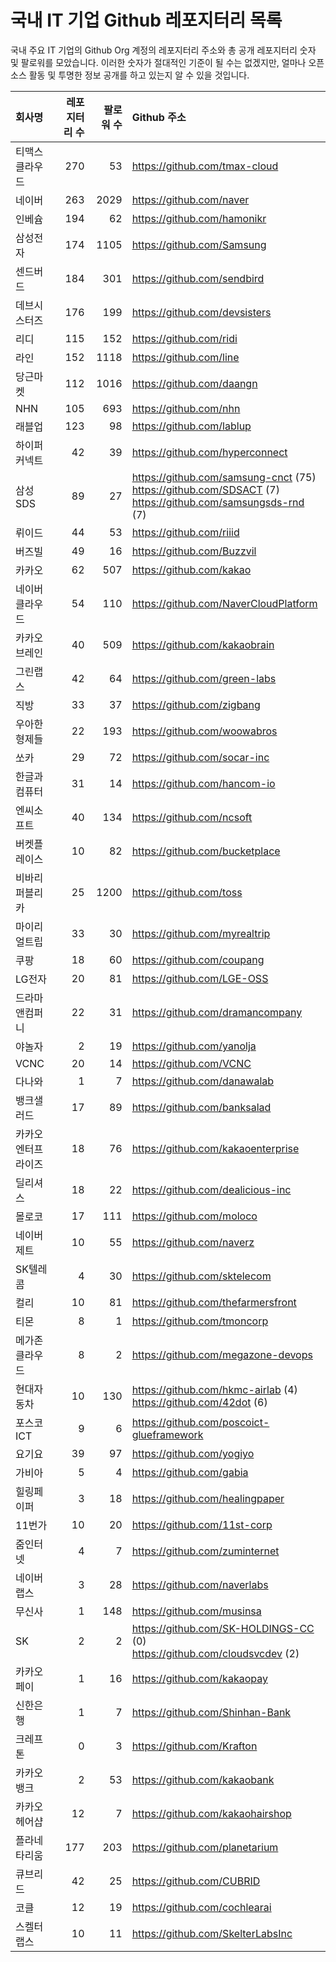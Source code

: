 # 국내 IT 기업 Github 레포지터리 목록
국내 주요 IT 기업의 Github Org 계정의 레포지터리 주소와 총 공개 레포지터리 숫자 및 팔로워를 모았습니다. 이러한 숫자가 절대적인 기준이 될 수는 없겠지만, 얼마나 오픈 소스 활동 및 투명한 정보 공개를 하고 있는지 알 수 있을 것입니다.

<!-- MARKDOWN_TABLE(GITHUB): START -->

| **회사명** | **레포지터리 수** | **팔로워 수** | **Github 주소** |
|:---|---:|---:|:---|
| 티맥스클라우드 | 270 | 53 | https://github.com/tmax-cloud |
| 네이버 | 263 | 2029 | https://github.com/naver |
| 인베슘 | 194 | 62 | https://github.com/hamonikr |
| 삼성전자 | 174 | 1105 | https://github.com/Samsung |
| 센드버드 | 184 | 301 | https://github.com/sendbird |
| 데브시스터즈 | 176 | 199 | https://github.com/devsisters |
| 리디 | 115 | 152 | https://github.com/ridi |
| 라인 | 152 | 1118 | https://github.com/line |
| 당근마켓 | 112 | 1016 | https://github.com/daangn |
| NHN | 105 | 693 | https://github.com/nhn |
| 래블업 | 123 | 98 | https://github.com/lablup |
| 하이퍼커넥트 | 42 | 39 | https://github.com/hyperconnect |
| 삼성SDS | 89 | 27 | https://github.com/samsung-cnct (75)<br />https://github.com/SDSACT (7)<br />https://github.com/samsungsds-rnd (7) |
| 뤼이드 | 44 | 53 | https://github.com/riiid |
| 버즈빌 | 49 | 16 | https://github.com/Buzzvil |
| 카카오 | 62 | 507 | https://github.com/kakao |
| 네이버클라우드 | 54 | 110 | https://github.com/NaverCloudPlatform |
| 카카오브레인 | 40 | 509 | https://github.com/kakaobrain |
| 그린랩스 | 42 | 64 | https://github.com/green-labs |
| 직방 | 33 | 37 | https://github.com/zigbang |
| 우아한형제들 | 22 | 193 | https://github.com/woowabros |
| 쏘카 | 29 | 72 | https://github.com/socar-inc |
| 한글과컴퓨터 | 31 | 14 | https://github.com/hancom-io |
| 엔씨소프트 | 40 | 134 | https://github.com/ncsoft |
| 버켓플레이스 | 10 | 82 | https://github.com/bucketplace |
| 비바리퍼블리카 | 25 | 1200 | https://github.com/toss |
| 마이리얼트립 | 33 | 30 | https://github.com/myrealtrip |
| 쿠팡 | 18 | 60 | https://github.com/coupang |
| LG전자 | 20 | 81 | https://github.com/LGE-OSS |
| 드라마앤컴퍼니 | 22 | 31 | https://github.com/dramancompany |
| 야놀자 | 2 | 19 | https://github.com/yanolja |
| VCNC | 20 | 14 | https://github.com/VCNC |
| 다나와 | 1 | 7 | https://github.com/danawalab |
| 뱅크샐러드 | 17 | 89 | https://github.com/banksalad |
| 카카오엔터프라이즈 | 18 | 76 | https://github.com/kakaoenterprise |
| 딜리셔스 | 18 | 22 | https://github.com/dealicious-inc |
| 몰로코 | 17 | 111 | https://github.com/moloco |
| 네이버제트 | 10 | 55 | https://github.com/naverz |
| SK텔레콤 | 4 | 30 | https://github.com/sktelecom |
| 컬리 | 10 | 81 | https://github.com/thefarmersfront |
| 티몬 | 8 | 1 | https://github.com/tmoncorp |
| 메가존클라우드 | 8 | 2 | https://github.com/megazone-devops |
| 현대자동차 | 10 | 130 | https://github.com/hkmc-airlab (4)<br />https://github.com/42dot (6) |
| 포스코ICT | 9 | 6 | https://github.com/poscoict-glueframework |
| 요기요 | 39 | 97 | https://github.com/yogiyo |
| 가비아 | 5 | 4 | https://github.com/gabia |
| 힐링페이퍼 | 3 | 18 | https://github.com/healingpaper |
| 11번가 | 10 | 20 | https://github.com/11st-corp |
| 줌인터넷 | 4 | 7 | https://github.com/zuminternet |
| 네이버랩스 | 3 | 28 | https://github.com/naverlabs |
| 무신사 | 1 | 148 | https://github.com/musinsa |
| SK | 2 | 2 | https://github.com/SK-HOLDINGS-CC (0)<br />https://github.com/cloudsvcdev (2) |
| 카카오페이 | 1 | 16 | https://github.com/kakaopay |
| 신한은행 | 1 | 7 | https://github.com/Shinhan-Bank |
| 크레프톤 | 0 | 3 | https://github.com/Krafton |
| 카카오뱅크 | 2 | 53 | https://github.com/kakaobank |
| 카카오헤어샵 | 12 | 7 | https://github.com/kakaohairshop |
| 플라네타리움 | 177 | 203 | https://github.com/planetarium |
| 큐브리드 | 42 | 25 | https://github.com/CUBRID |
| 코클 | 12 | 19 | https://github.com/cochlearai |
| 스켈터랩스 | 10 | 11 | https://github.com/SkelterLabsInc |

<!-- MARKDOWN_TABLE(GITHUB): END -->
